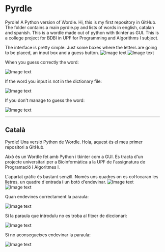 # Pyrdle
Pyrdle! A Python version of Wordle.
Hi, this is my first repository in GitHub. 
The folder contains a main pyrdle.py and lists of words in english, catalan and spanish.
This is a wordle made out of python with tkinter as GUI. This is a college project for BDBI in UPF for Programming and Algorithms I subject.

The interface is pretty simple. Just some boxes where the letters are going to be placed, an input box and a guess button.
![Image text](https://github.com/XavierUPF/Pyrdle/blob/main/pyrdlegit/img01.png)
![Image text](https://github.com/XavierUPF/Pyrdle/blob/main/pyrdlegit/img03.png)

When you guess correctly the word:

![Image text](https://github.com/XavierUPF/Pyrdle/blob/main/pyrdlegit/img04.png)

If the word you input is not in the dictionary file:

![Image text](https://github.com/XavierUPF/Pyrdle/blob/main/pyrdlegit/img05.png)

If you don't manage to guess the word:

![Image text](https://github.com/XavierUPF/Pyrdle/blob/main/pyrdlegit/img06.png)

---
## Català

Pyrdle! Una versió Python de Wordle.
Hola, aquest és el meu primer repositori a GitHub.

Això és un Wordle fet amb Python i tkinter com a GUI. Es tracta d'un projecte universitari per a Bioinformàtica a la UPF de l'assignatura de Programació i Algoritmes I.

L'apartat gràfic és bastant senzill. Només uns quadres on es col·locaran les lletres, un quadre d'entrada i un botó d'endevinar.
![Image text](https://github.com/XavierUPF/Pyrdle/blob/main/pyrdlegit/img01.png)
![Image text](https://github.com/XavierUPF/Pyrdle/blob/main/pyrdlegit/img03.png)

Quan endevines correctament la paraula:

![Image text](https://github.com/XavierUPF/Pyrdle/blob/main/pyrdlegit/img04.png)

Si la paraula que introduïu no es troba al fitxer de diccionari:

![Image text](https://github.com/XavierUPF/Pyrdle/blob/main/pyrdlegit/img05.png)

Si no aconsegueixes endevinar la paraula:

![Image text](https://github.com/XavierUPF/Pyrdle/blob/main/pyrdlegit/img06.png)
